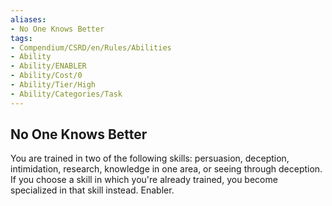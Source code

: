 ```yaml
---
aliases:
- No One Knows Better
tags:
- Compendium/CSRD/en/Rules/Abilities
- Ability
- Ability/ENABLER
- Ability/Cost/0
- Ability/Tier/High
- Ability/Categories/Task
---
```


  
## No One Knows Better  
You are trained in two of the following skills: persuasion, deception, intimidation, research, knowledge in one area, or seeing through deception. If you choose a skill in which you're already trained, you become specialized in that skill instead. Enabler.